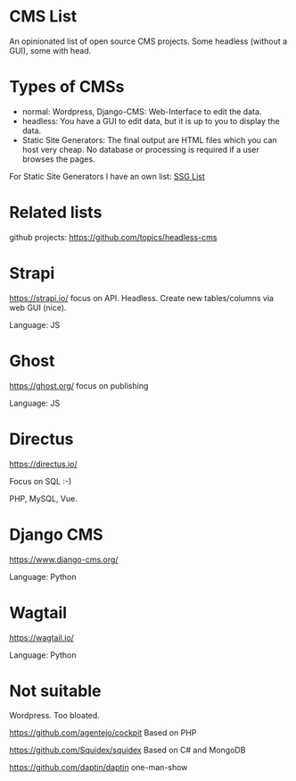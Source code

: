 # CMS List

An opinionated list of open source CMS projects. Some headless (without a GUI), some with head.

# Types of CMSs

* normal: Wordpress, Django-CMS: Web-Interface to edit the data. 
* headless: You have a GUI to edit data, but it is up to you to display the data.
* Static Site Generators: The final output are HTML files which you can host very cheap. No database or processing is required if a user browses the pages.

For Static Site Generators I have an own list: [SSG List](https://github.com/guettli/static-site-generators)

# Related lists

github projects: https://github.com/topics/headless-cms

# Strapi

https://strapi.io/ focus on API. Headless. Create new tables/columns via web GUI (nice).

Language: JS

# Ghost

https://ghost.org/ focus on publishing

Language: JS

# Directus

https://directus.io/ 

Focus on SQL :-)

PHP, MySQL, Vue.

# Django CMS

https://www.django-cms.org/

Language: Python

# Wagtail

https://wagtail.io/

Language: Python

# Not suitable

Wordpress. Too bloated.

https://github.com/agentejo/cockpit Based on PHP

https://github.com/Squidex/squidex Based on C# and MongoDB

https://github.com/daptin/daptin one-man-show
